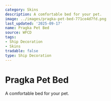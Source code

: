 ```yaml
---
category: Skins
description: A comfortable bed for your pet.
image: ../images/pragka-pet-bed-771ce4d7fd.png
last_updated: '2025-09-17'
name: Pragka Pet Bed
source: WFCD
tags:
- Ship Decoration
- Skins
tradable: false
type: Ship Decoration
---
```


# Pragka Pet Bed

A comfortable bed for your pet.

